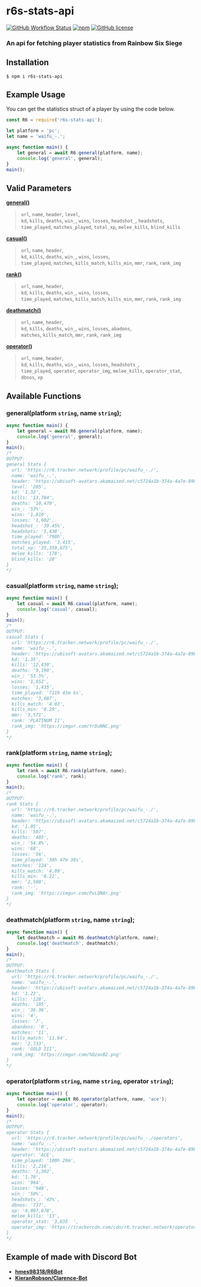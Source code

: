# r6s-stats-api

<a href="https://github.com/hmes98318/r6s-stats-api/actions"><img alt="GitHub Workflow Status" src="https://img.shields.io/github/actions/workflow/status/hmes98318/r6s-stats-api/npm-publish.yml?branch=main&style=for-the-badge"></a>
<a href="https://www.npmjs.com/package/r6s-stats-api"><img alt="npm" src="https://img.shields.io/npm/v/r6s-stats-api?logo=npm&style=for-the-badge"></a>
<a href="https://github.com/hmes98318/r6s-stats-api/blob/main/LICENSE"><img alt="GitHub license" src="https://img.shields.io/github/license/hmes98318/r6s-stats-api?style=for-the-badge&color=brightgreen"></a>

### An api for fetching player statistics from Rainbow Six Siege


## Installation

```
$ npm i r6s-stats-api
```

## Example Usage

You can get the statistics struct of a player by using the code below.

```js
const R6 = require('r6s-stats-api');

let platform = 'pc';
let name = 'waifu_-.';

async function main() {
    let general = await R6.general(platform, name);
    console.log('general', general);
}
main();
```


## Valid Parameters

[**general()**](#generalplatform-string-name-string)
> `url`, `name`, `header`, `level`,  
> `kd`, `kills`, `deaths`, `win_`, `wins`, `losses`, `headshot_`, `headshots`,   
> `time_played`, `matches_played`, `total_xp`, `melee_kills`, `blind_kills`

[**casual()**](#casualplatform-string-name-string)
> `url`, `name`, `header`,   
> `kd`, `kills`, `deaths`, `win_`, `wins`, `losses`,   
> `time_played`, `matches`, `kills_match`, `kills_min`, `mmr`, `rank`, `rank_img`

[**rank()**](#rankplatform-string-name-string)
> `url`, `name`, `header`,   
> `kd`, `kills`, `deaths`, `win_`, `wins`, `losses`,   
> `time_played`, `matches`, `kills_match`, `kills_min`, `mmr`, `rank`, `rank_img`

[**deathmatch()**](#deathmatchplatform-string-name-string)
> `url`, `name`, `header`,   
> `kd`, `kills`, `deaths`, `win_`, `wins`, `losses`, `abadons`,   
> `matches`, `kills_match`, `mmr`, `rank`, `rank_img`

[**operator()**](#operatorplatform-string-name-string-operator-string)
> `url`, `name`, `header`,   
> `kd`, `kills`, `deaths`, `win_`, `wins`, `losses`, `headshots_`,   
> `time_played`, `operator`, `operator_img`, `melee_kills`, `operator_stat`, `dbnos`, `xp`


## Available Functions

### general(platform `string`, name `string`);

```js
async function main() {
    let general = await R6.general(platform, name);
    console.log('general', general);
}
main();
/*
OUTPUT:
general Stats {
  url: 'https://r6.tracker.network/profile/pc/waifu_-./',
  name: 'waifu_-.',
  header: 'https://ubisoft-avatars.akamaized.net/c5724a1b-374a-4a7e-898d-9f271ceb152f/default_256_256.png',
  level: '205',
  kd: '1.32',
  kills: '13,784',
  deaths: '10,470',
  win_: '53%',
  wins: '1,810',
  losses: '1,602',
  headshot_: '39.45%',
  headshots: '5,438',
  time_played: '790h',
  matches_played: '3,415',
  total_xp: '35,359,675',
  melee_kills: '178',
  blind_kills: '28'
}
*/
```

### casual(platform `string`, name `string`);

```js
async function main() {
    let casual = await R6.casual(platform, name);
    console.log('casual', casual);
}
main();
/*
OUTPUT:
casual Stats {
  url: 'https://r6.tracker.network/profile/pc/waifu_-./',
  name: 'waifu_-.',
  header: 'https://ubisoft-avatars.akamaized.net/c5724a1b-374a-4a7e-898d-9f271ceb152f/default_256_256.png',
  kd: '1.35',
  kills: '12,430',
  deaths: '9,190',
  win_: '53.5%',
  wins: '1,652',
  losses: '1,435',
  time_played: '711h 45m 6s',
  matches: '3,087',
  kills_match: '4.03',
  kills_min: '0.29',
  mmr: '3,571',
  rank: 'PLATINUM II',
  rank_img: 'https://imgur.com/YrDuNNC.png'
}
*/
```

### rank(platform `string`, name `string`);

```js
async function main() {
    let rank = await R6.rank(platform, name);
    console.log('rank', rank);
}
main();
/*
OUTPUT:
rank Stats {
  url: 'https://r6.tracker.network/profile/pc/waifu_-./',
  name: 'waifu_-.',
  header: 'https://ubisoft-avatars.akamaized.net/c5724a1b-374a-4a7e-898d-9f271ceb152f/default_256_256.png',
  kd: '1.05',
  kills: '507',
  deaths: '485',
  win_: '54.8%',
  wins: '68',
  losses: '56',
  time_played: '38h 47m 38s',
  matches: '124',
  kills_match: '4.09',
  kills_min: '0.22',
  mmr: '2,500',
  rank: '-',
  rank_img: 'https://imgur.com/PvLQN8r.png'
}
*/
```

### deathmatch(platform `string`, name `string`);

```js
async function main() {
    let deathmatch = await R6.deathmatch(platform, name);
    console.log('deathmatch', deathmatch);
}
main();
/*
OUTPUT:
deathmatch Stats {
  url: 'https://r6.tracker.network/profile/pc/waifu_-./',
  name: 'waifu_-.',
  header: 'https://ubisoft-avatars.akamaized.net/c5724a1b-374a-4a7e-898d-9f271ceb152f/default_256_256.png',
  kd: '1.22',
  kills: '128',
  deaths: '105',
  win_: '36.36',
  wins: '4',
  losses: '7',
  abandons: '0',
  matches: '11',
  kills_match: '11.64',
  mmr: '2,733',
  rank: 'GOLD III',
  rank_img: 'https://imgur.com/hQzavB2.png'
}
*/
```

### operator(platform `string`, name `string`, operator `string`);

```js
async function main() {
    let operator = await R6.operator(platform, name, 'ace');
    console.log('operator', operator);
}
main();
/*
OUTPUT:
operator Stats {
  url: 'https://r6.tracker.network/profile/pc/waifu_-./operators',
  name: 'waifu_-.',
  header: 'https://ubisoft-avatars.akamaized.net/c5724a1b-374a-4a7e-898d-9f271ceb152f/default_256_256.png',
  operator: 'ACE',
  time_played: '100h 29m',
  kills: '2,216',
  deaths: '1,302',
  kd: '1.70',
  wins: '964',
  losses: '948',
  win_: '50%',
  headshots_: '43%',
  dbnos: '737',
  xp: '4,907,678',
  melee_kills: '13',
  operator_stat: '3,635  ',
  operator_img: 'https://trackercdn.com/cdn/r6.tracker.network/operators/badges/ace.png'
}
*/
```

## Example of made with Discord Bot  

- [**hmes98318/R6Bot**](https://github.com/hmes98318/R6Bot)  
- [**KieranRobson/Clarence-Bot**](https://github.com/KieranRobson/Clarence-Bot)  
